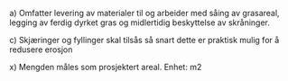 a) Omfatter levering av materialer til og arbeider med såing av grasareal, legging av ferdig dyrket gras og midlertidig beskyttelse av skråninger.

c) Skjæringer og fyllinger skal tilsås så snart dette er praktisk mulig for å redusere erosjon

x) Mengden måles som prosjektert areal. Enhet: m2

